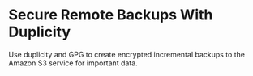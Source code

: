 Secure Remote Backups With Duplicity
====================================
Use duplicity and GPG to create encrypted incremental backups to the Amazon S3 service for important data.

